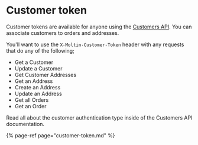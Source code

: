 # Customer token

Customer tokens are available for anyone using the [Customers API](../../orders-and-customers/customers/). You can associate customers to orders and addresses.

You'll want to use the `X-Moltin-Customer-Token` header with any requests that do any of the following;

* Get a Customer
* Update a Customer
* Get Customer Addresses
* Get an Address
* Create an Address
* Update an Address
* Get all Orders
* Get an Order

Read all about the customer authentication type inside of the Customers API documentation.

{% page-ref page="customer-token.md" %}



